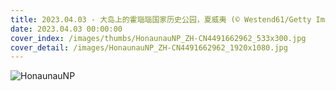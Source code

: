 ```yaml
---
title: 2023.04.03 - 大岛上的霍瑙瑙国家历史公园，夏威夷 (© Westend61/Getty Images)
date: 2023.04.03 00:00:00
cover_index: /images/thumbs/HonaunauNP_ZH-CN4491662962_533x300.jpg
cover_detail: /images/HonaunauNP_ZH-CN4491662962_1920x1080.jpg
---
```


![HonaunauNP](/images/HonaunauNP_ZH-CN4491662962_1920x1080.jpg)
